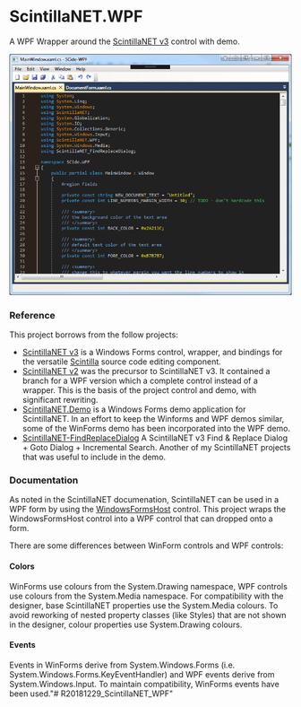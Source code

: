 # ScintillaNET.WPF
A WPF Wrapper around the [ScintillaNET v3](https://github.com/jacobslusser/ScintillaNET) control with demo.

![S Cide.W P F](SCide.WPF/Images/SCide.WPF.png)

### Reference

This project borrows from the follow projects:

* [ScintillaNET v3](https://github.com/jacobslusser/ScintillaNET) is a Windows Forms control, wrapper, and bindings for the versatile [Scintilla](http://www.scintilla.org/) source code editing component.
* [ScintillaNET v2](https://scintillanet.codeplex.com) was the precursor to ScintillaNET v3. It contained a branch for a WPF version which a complete control instead of a wrapper. This is the basis of the project control and demo, with significant rewriting.
* [ScintillaNET.Demo](https://github.com/hgupta9/ScintillaNET.Demo) is a Windows Forms demo application for ScintillaNET. In an effort to keep the Winforms and WPF demos similar, some of the WinForms demo has been incorporated into the WPF demo.
* [ScintillaNET-FindReplaceDialog](https://github.com/Stumpii/ScintillaNET-FindReplaceDialog) A ScintillaNET v3 Find & Replace Dialog + Goto Dialog + Incremental Search. Another of my ScintillaNET projects that was useful to include in the demo.

### Documentation

As noted in the ScintillaNET documenation, ScintillaNET can be used in a WPF form by using the <a href="https://msdn.microsoft.com/en-us/library/system.windows.forms.integration.windowsformshost(v=vs.110).aspx">WindowsFormsHost</a> control. This project wraps the WindowsFormsHost control into a WPF control that can dropped onto a form.

There are some differences between WinForm controls and WPF controls:

#### Colors

WinForms use colours from the System.Drawing namespace, WPF controls use colours from the System.Media namespace. For compatibility with the designer, base ScintillaNET properties use the System.Media colours. To avoid reworking of nested property classes (like Styles) that are not shown in the designer, colour properties use System.Drawing colours.

#### Events

Events in WinForms derive from System.Windows.Forms (i.e. System.Windows.Forms.KeyEventHandler) and WPF events derive from System.Windows.Input. To maintain compatibility, WinForms events have been used."# R20181229_ScintillaNET_WPF" 
